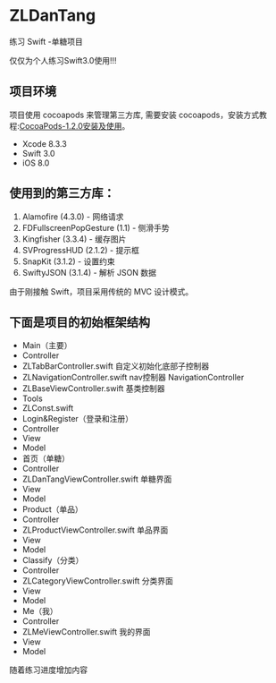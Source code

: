 # ZLDanTang
练习 Swift -单糖项目

仅仅为个人练习Swift3.0使用!!! 

## 项目环境

项目使用 cocoapods 来管理第三方库, 需要安装 cocoapods，安装方式教程:[CocoaPods-1.2.0安装及使用](http://www.jianshu.com/p/e76ce44f97cb)。

- Xcode 8.3.3
- Swift 3.0
- iOS 8.0


## 使用到的第三方库：

1. Alamofire (4.3.0)  - 网络请求
2. FDFullscreenPopGesture (1.1) - 侧滑手势
3. Kingfisher (3.3.4) - 缓存图片
4. SVProgressHUD (2.1.2) - 提示框
5. SnapKit (3.1.2)  - 设置约束
6. SwiftyJSON (3.1.4)  - 解析 JSON 数据


由于刚接触 Swift，项目采用传统的 MVC 设计模式。


## 下面是项目的初始框架结构

- Main（主要）
 - Controller
  - ZLTabBarController.swift 自定义初始化底部子控制器
  - ZLNavigationController.swift nav控制器 NavigationController
  - ZLBaseViewController.swift  基类控制器
 - Tools
  - ZLConst.swift 
- Login&Register（登录和注册）
 - Controller
 - View
 - Model
- 首页（单糖）
 - Controller
  - ZLDanTangViewController.swift 单糖界面
 - View
 - Model
- Product（单品）
 - Controller
  - ZLProductViewController.swift 单品界面
 - View
 - Model
- Classify（分类）
 - Controller
  - ZLCategoryViewController.swift 分类界面
 - View
 - Model
- Me（我）
 - Controller
  - ZLMeViewController.swift 我的界面
 - View
 - Model

随着练习进度增加内容 





